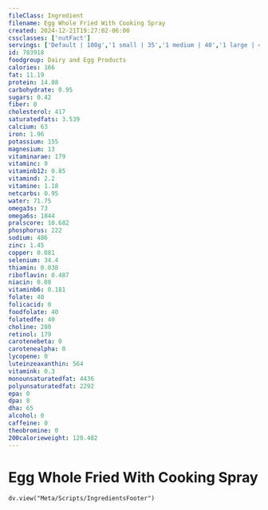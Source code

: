 ```yaml
---
fileClass: Ingredient
filename: Egg Whole Fried With Cooking Spray
created: 2024-12-21T19:27:02-06:00
cssclasses: ['nutFact']
servings: ['Default | 100g','1 small | 35','1 medium | 40','1 large | 46','1 extra large | 52','1 jumbo | 57','1 egg, ns as to size | 46','1 cup | 136']
id: 783918
foodgroup: Dairy and Egg Products 
calories: 166
fat: 11.19
protein: 14.08
carbohydrate: 0.95
sugars: 0.42
fiber: 0
cholesterol: 417
saturatedfats: 3.539
calcium: 63
iron: 1.96
potassium: 155
magnesium: 13
vitaminarae: 179
vitaminc: 0
vitaminb12: 0.85
vitamind: 2.2
vitamine: 1.18
netcarbs: 0.95
water: 71.75
omega3s: 73
omega6s: 1844
pralscore: 10.682
phosphorus: 222
sodium: 486
zinc: 1.45
copper: 0.081
selenium: 34.4
thiamin: 0.038
riboflavin: 0.487
niacin: 0.08
vitaminb6: 0.181
folate: 40
folicacid: 0
foodfolate: 40
folatedfe: 40
choline: 280
retinol: 179
carotenebeta: 0
carotenealpha: 0
lycopene: 0
luteinzeaxanthin: 564
vitamink: 0.3
monounsaturatedfat: 4436
polyunsaturatedfat: 2292
epa: 0
dpa: 8
dha: 65
alcohol: 0
caffeine: 0
theobromine: 0
200calorieweight: 120.482
---
```


# Egg Whole Fried With Cooking Spray

```dataviewjs
dv.view("Meta/Scripts/IngredientsFooter")
```